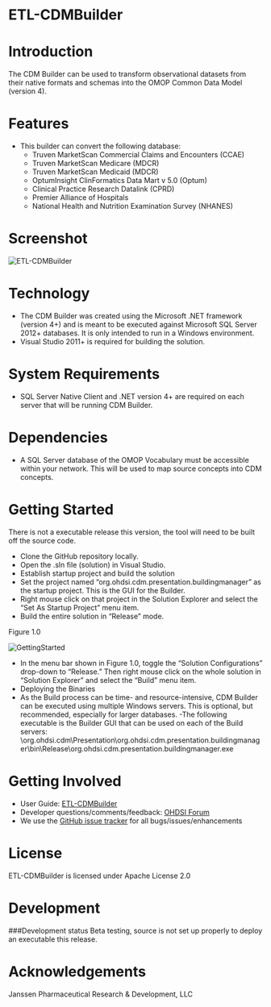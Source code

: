 ETL-CDMBuilder
==============

Introduction
========

The CDM Builder can be used to transform observational datasets from their native formats and schemas into the OMOP Common Data Model (version 4).  

Features
========
* This builder can convert the following database:
  * Truven MarketScan Commercial Claims and Encounters (CCAE)
  * Truven MarketScan Medicare (MDCR)
  * Truven MarketScan Medicaid (MDCR)
  * OptumInsight ClinFormatics Data Mart v 5.0 (Optum)
  * Clinical Practice Research Datalink (CPRD)
  * Premier Alliance of Hospitals
  * National Health and Nutrition Examination Survey (NHANES)

Screenshot
===========
<img src="https://github.com/OHDSI/ETL-CDMBuilder/blob/master/man/ScreenShot.png" alt="ETL-CDMBuilder" title="ETL-CDMBuilder" />

Technology
============
* The CDM Builder was created using the Microsoft .NET framework (version 4+) and is meant to be executed against Microsoft SQL Server 2012+ databases. It is only intended to run in a Windows environment. 
* Visual Studio 2011+ is required for building the solution.

System Requirements
============
* SQL Server Native Client and .NET version 4+ are required on each server that will be running CDM Builder.

Dependencies
============
 * A SQL Server database of the OMOP Vocabulary must be accessible within your network. This will be used to map source concepts into CDM concepts.
 
Getting Started
===============
There is not a executable release this version, the tool will need to be built off the source code.

  - Clone the GitHub repository locally.
  - Open the .sln file (solution) in Visual Studio.
  - Establish startup project and build the solution
   - Set the project named “org.ohdsi.cdm.presentation.buildingmanager” as the startup project. This is the GUI for the Builder. 
   - Right mouse click on that project in the Solution Explorer and select the “Set As Startup Project” menu item.
   - Build the entire solution in “Release” mode.

Figure 1.0

<img src="https://github.com/OHDSI/ETL-CDMBuilder/blob/master/man/GettingStarted.png" alt="GettingStarted" title="Getting Started" />

  - In the menu bar shown in Figure 1.0, toggle the “Solution Configurations” drop-down to “Release.” Then right mouse click on the whole solution in “Solution Explorer” and select the “Build” menu item.
  - Deploying the Binaries
   - As the Build process can be time- and resource-intensive, CDM Builder can be executed using multiple Windows servers. This is optional, but recommended, especially for larger databases. 
   -The following executable is the Builder GUI that can be used on each of the Build servers:
\org.ohdsi.cdm\Presentation\org.ohdsi.cdm.presentation.buildingmanager\bin\Release\org.ohdsi.cdm.presentation.buildingmanager.exe 

Getting Involved
=============
* User Guide:  <a href="https://github.com/OHDSI/ETL-CDMBuilder/blob/master/man/ETL-CDMBuilder.docx">ETL-CDMBuilder</a>
* Developer questions/comments/feedback: <a href="http://forums.ohdsi.org/c/developers">OHDSI Forum</a>
* We use the <a href="../../issues">GitHub issue tracker</a> for all bugs/issues/enhancements

License
=======
ETL-CDMBuilder is licensed under Apache License 2.0

Development
===========

###Development status
Beta testing, source is not set up properly to deploy an executable this release.

Acknowledgements
===========
Janssen Pharmaceutical Research & Development, LLC
